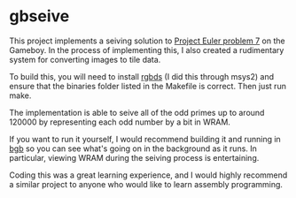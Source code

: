 # gbseive

This project implements a seiving solution to [Project Euler problem 7](https://projecteuler.net/problem=7) on the Gameboy. In the process of implementing this, I also created a rudimentary system for converting images to tile data.

To build this, you will need to install [rgbds](https://rgbds.gbdev.io/) (I did this through msys2) and ensure that the binaries folder listed in the Makefile is correct. Then just run make.

The implementation is able to seive all of the odd primes up to around 120000 by representing each odd number by a bit in WRAM.

If you want to run it yourself, I would recommend building it and running in [bgb](https://bgb.bircd.org/) so you can see what's going on in the background as it runs. In particular, viewing WRAM during the seiving process is entertaining.

Coding this was a great learning experience, and I would highly recommend a similar project to anyone who would like to learn assembly programming.